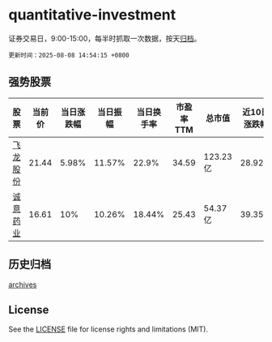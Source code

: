 # quantitative-investment

证券交易日，9:00-15:00，每半时抓取一次数据，按天[归档](archives)。

`更新时间：2025-08-08 14:54:15 +0800`

## 强势股票

|股票|当前价|当日涨跌幅|当日振幅|当日换手率|市盈率TTM|总市值|近10日涨跌幅|
|----|----|----|----|----|----|----|----|
|[飞龙股份](https://xueqiu.com/S/SZ002536)|21.44|5.98%|11.57%|22.9%|34.59|123.23亿|28.92%|
|[诚意药业](https://xueqiu.com/S/SH603811)|16.61|10%|10.26%|18.44%|25.43|54.37亿|39.35%|

## 历史归档

[archives](archives)

## License

See the [LICENSE](LICENSE) file for license rights and limitations (MIT).